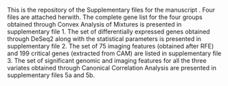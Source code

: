 This is the repository of the Supplementary files for the manuscript . Four files are attached herwith. 
The complete gene list for the four groups obtained through Convex Analysis of Mixtures is presented in supplementary file 1.
The set of differentially expressed genes obtained through DeSeq2 along with the statistical parameters is presented in supplementary file 2.
The set of 75 imaging features (obtained after RFE) and 199 critical genes (extracted from CAM) are listed in supplementary file 3.
The set of significant genomic and imaging features for all the three variates obtained through Canonical Correlation Analysis are presented in supplementary files 5a and 5b.
